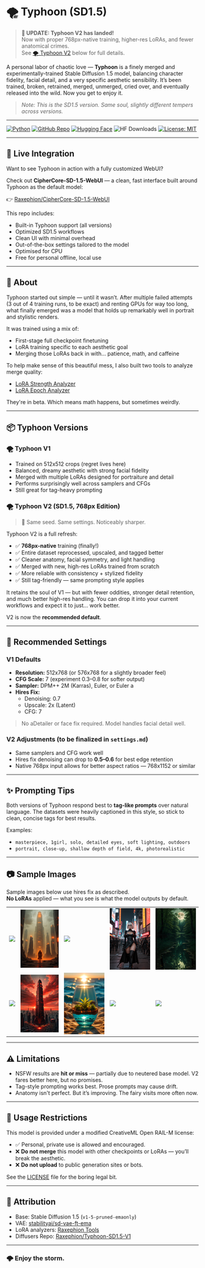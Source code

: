 # 🌪️ Typhoon (SD1.5)

> **📢 UPDATE: Typhoon V2 has landed!**  
> Now with proper 768px-native training, higher-res LoRAs, and fewer anatomical crimes.  
> See [🌪️ Typhoon V2](#️typhoon-v2-sd15-768px-edition) below for full details.

A personal labor of chaotic love — **Typhoon** is a finely merged and experimentally-trained Stable Diffusion 1.5 model, balancing character fidelity, facial detail, and a very specific aesthetic sensibility. It’s been trained, broken, retrained, merged, unmerged, cried over, and eventually released into the wild. Now you get to enjoy it.

> _Note: This is the SD1.5 version. Same soul, slightly different tempers across versions._

---

[![Python](https://img.shields.io/badge/Python-3.10+-blue?logo=python&logoColor=white)](https://www.python.org/)
[![GitHub Repo](https://img.shields.io/badge/GitHub-Raxephion/Typhoon--SD15--model-181717?logo=github)](https://github.com/Raxephion/Typhoon-SD15-model)
[![Hugging Face](https://img.shields.io/badge/HuggingFace-Raxephion/Typhoon--SD1.5--V1/V2-orange?logo=huggingface)](https://huggingface.co/Raxephion)
![HF Downloads](https://img.shields.io/badge/Downloads-100%2B-orange?logo=huggingface)
[![License: MIT](https://img.shields.io/badge/License-MIT-yellow.svg)](./LICENSE)

---

## 🧪 Live Integration

Want to see Typhoon in action with a fully customized WebUI?

Check out **CipherCore-SD-1.5-WebUI** — a clean, fast interface built around Typhoon as the default model:

👉 [Raxephion/CipherCore-SD-1.5-WebUI](https://github.com/Raxephion/CipherCore-SD-1.5-WebUI)

This repo includes:
- Built-in Typhoon support (all versions)
- Optimized SD1.5 workflows
- Clean UI with minimal overhead
- Out-of-the-box settings tailored to the model
- Optimised for CPU
- Free for personal offline, local use

---

## 🧠 About

Typhoon started out simple — until it wasn’t. After multiple failed attempts (3 out of 4 training runs, to be exact) and renting GPUs for way too long, what finally emerged was a model that holds up remarkably well in portrait and stylistic renders.

It was trained using a mix of:
- First-stage full checkpoint finetuning
- LoRA training specific to each aesthetic goal
- Merging those LoRAs back in with… patience, math, and caffeine

To help make sense of this beautiful mess, I also built two tools to analyze merge quality:

- [LoRA Strength Analyzer](https://github.com/Raxephion/loRA-Strength-Analyser)
- [LoRA Epoch Analyzer](https://github.com/Raxephion/loRA-Epoch-Analyser)

They're in beta. Which means math happens, but sometimes weirdly.

---

## 📦 Typhoon Versions

### 🌪️ Typhoon V1

- Trained on 512x512 crops (regret lives here)
- Balanced, dreamy aesthetic with strong facial fidelity
- Merged with multiple LoRAs designed for portraiture and detail
- Performs surprisingly well across samplers and CFGs
- Still great for tag-heavy prompting

### 🌪️ Typhoon V2 (SD1.5, 768px Edition)

> 📸 Same seed. Same settings. Noticeably sharper.

Typhoon V2 is a full refresh:
- ✅ **768px-native** training (finally!)
- ✅ Entire dataset reprocessed, upscaled, and tagged better
- ✅ Cleaner anatomy, facial symmetry, and light handling
- ✅ Merged with new, high-res LoRAs trained from scratch
- ✅ More reliable with consistency + stylized fidelity
- ✅ Still tag-friendly — same prompting style applies

It retains the soul of V1 — but with fewer oddities, stronger detail retention, and much better high-res handling. You can drop it into your current workflows and expect it to just… work better.

V2 is now the **recommended default**.

---

## 📐 Recommended Settings

### V1 Defaults
- **Resolution:** 512x768 (or 576x768 for a slightly broader feel)
- **CFG Scale:** 7 (experiment 0.3–0.8 for softer output)
- **Sampler:** DPM++ 2M (Karras), Euler, or Euler a
- **Hires Fix:**  
  - Denoising: 0.7  
  - Upscale: 2x (Latent)  
  - CFG: 7

> No aDetailer or face fix required. Model handles facial detail well.

### V2 Adjustments (to be finalized in `settings.md`)
- Same samplers and CFG work well
- Hires fix denoising can drop to **0.5–0.6** for best edge retention
- Native 768px input allows for better aspect ratios — 768x1152 or similar

---

## ✨ Prompting Tips

Both versions of Typhoon respond best to **tag-like prompts** over natural language. The datasets were heavily captioned in this style, so stick to clean, concise tags for best results.

Examples:
- `masterpiece, 1girl, solo, detailed eyes, soft lighting, outdoors`
- `portrait, close-up, shallow depth of field, 4k, photorealistic`

---

## 📷 Sample Images

Sample images below use hires fix as described.  
**No LoRAs** applied — what you see is what the model outputs by default.

<table> <tr> <td><img src="./images/00003.png" width="160"/></td> <td><img src="./images/00006.png" width="160"/></td> <td><img src="./images/00008.png" width="160"/></td> <td><img src="./images/00015.png" width="160"/></td> <td><img src="./images/00020.png" width="160"/></td> </tr> <tr> <td><img src="./images/00024.png" width="160"/></td> <td><img src="./images/00031.png" width="160"/></td> <td><img src="./images/00033.png" width="160"/></td> <td><img src="./images/00034.png" width="160"/></td> <td><img src="./images/00035.png" width="160"/></td> </tr> </table>

---

## ⚠️ Limitations

- NSFW results are **hit or miss** — partially due to neutered base model. V2 fares better here, but no promises.
- Tag-style prompting works best. Prose prompts may cause drift.
- Anatomy isn't perfect. But it’s improving. The fairy visits more often now.

---

## 🚫 Usage Restrictions

This model is provided under a modified CreativeML Open RAIL-M license:

- ✅ Personal, private use is allowed and encouraged.
- ❌ **Do not merge** this model with other checkpoints or LoRAs — you’ll break the aesthetic.
- ❌ **Do not upload** to public generation sites or bots.

See the [LICENSE](./LICENSE) file for the boring legal bit.

---

## 📍 Attribution

- Base: Stable Diffusion 1.5 (`v1-5-pruned-emaonly`)  
- VAE: [stabilityai/sd-vae-ft-ema](https://huggingface.co/stabilityai/sd-vae-ft-ema)  
- LoRA analyzers: [Raxephion Tools](https://github.com/Raxephion)  
- Diffusers Repo: [Raxephion/Typhoon-SD1.5-V1](https://huggingface.co/Raxephion/Typhoon-SD1.5-V1)

---

### 🌩️ Enjoy the storm.
